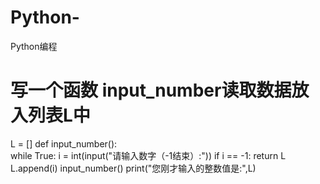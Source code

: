 # Python-
Python编程
# 写一个函数 input_number读取数据放入列表L中

L = []
def input_number():    
    while True:
        i = int(input("请输入数字（-1结束）:"))
        if i == -1:
            return L
        L.append(i)
input_number()
print("您刚才输入的整数值是:",L)
